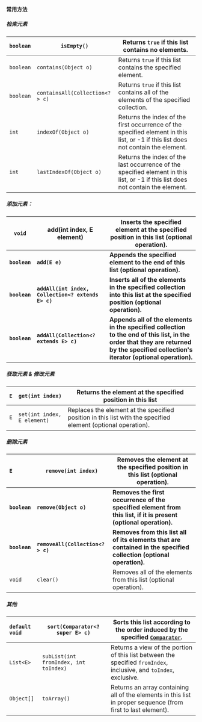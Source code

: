 #### 常用方法

##### 检索元素

| `boolean` | `isEmpty()`                    | Returns `true` if this list contains no elements.            |
| :-------- | ------------------------------ | ------------------------------------------------------------ |
| `boolean` | `contains(Object o)`           | Returns `true` if this list contains the specified element.  |
| `boolean` | `containsAll(Collection<?> c)` | Returns `true` if this list contains all of the elements of the specified collection. |
| `int`     | `indexOf(Object o)`            | Returns the index of the first occurrence of the specified element in this list, or -1 if this list does not contain the element. |
| `int`     | `lastIndexOf(Object o)`        | Returns the index of the last occurrence of the specified element in this list, or -1 if this list does not contain the element. |



##### 添加元素：

|  **`void`**   | add(int index, E element)                          | Inserts the specified element at the specified position in this list (optional operation). |
| :-----------: | -------------------------------------------------- | ------------------------------------------------------------ |
| **`boolean`** | **`add(E e)`**                                     | **Appends the specified element to the end of this list (optional operation).** |
| **`boolean`** | **`addAll(int index, Collection<? extends E> c)`** | **Inserts all of the elements in the specified collection into this list at the specified position (optional operation).** |
| **`boolean`** | **`addAll(Collection<? extends E> c)`**            | **Appends all of the elements in the specified collection to the end of this list, in the order that they are returned by the specified collection's iterator (optional operation).** |

##### 获取元素 & 修改元素

| `E`  | `get(int index)`            | Returns the element at the specified position in this list   |
| :--- | --------------------------- | ------------------------------------------------------------ |
| `E`  | `set(int index, E element)` | Replaces the element at the specified position in this list with the specified element (optional operation). |

##### 删除元素

| **`E`**       | **`remove(int index)`**          | **Removes the element at the specified position in this list (optional operation).** |
| :------------ | -------------------------------- | ------------------------------------------------------------ |
| **`boolean`** | **`remove(Object o)`**           | **Removes the first occurrence of the specified element from this list, if it is present (optional operation).** |
| **`boolean`** | **`removeAll(Collection<?> c)`** | **Removes from this list all of its elements that are contained in the specified collection (optional operation).** |
| `void`        | `clear()`                        | Removes all of the elements from this list (optional operation). |

##### 其他

| `default void` | `sort(Comparator<? super E> c)`       | Sorts this list according to the order induced by the specified [`Comparator`](https://docs.oracle.com/en/java/javase/12/docs/api/java.base/java/util/Comparator.html). |
| :------------- | ------------------------------------- | ------------------------------------------------------------ |
| `List<E>`      | `subList(int fromIndex, int toIndex)` | Returns a view of the portion of this list between the specified `fromIndex`, inclusive, and `toIndex`, exclusive. |
| `Object[]`     | `toArray()`                           | Returns an array containing all of the elements in this list in proper sequence (from first to last element). |
